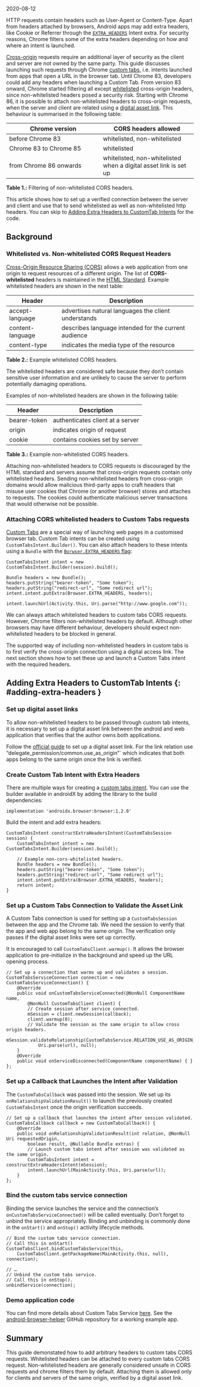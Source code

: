 2020-08-12

HTTP requests contain headers such as User-Agent or Content-Type. Apart from headers attached by browsers, Android apps may add extra headers, like Cookie or Referrer through the [`EXTRA_HEADERS`](https://developer.android.com/reference/android/provider/Browser#EXTRA_HEADERS) Intent extra. For security reasons, Chrome filters some of the extra headers depending on how and where an intent is launched.

[Cross-origin](https://docs.google.com/document/d/1sN6Y31giDbdGj6R4p3QJ20gD1ggBIosae7yrsSZ3Ins/edit#heading=h.ey2vxjsxytw6) requests require an additional layer of security as the client and server are not owned by the same party. This guide discusses launching such requests through Chrome [custom tabs](/docs/android/custom-tabs/), i.e. intents launched from apps that open a URL in the browser tab. Until Chrome 83, developers could add any headers when launching a Custom Tab. From version 83 onward, Chrome started filtering all except [whitelisted](https://fetch.spec.whatwg.org/#cors-safelisted-request-header) cross-origin headers, since non-whitelisted headers posed a security risk. Starting with Chrome 86, it is possible to attach non-whitelisted headers to cross-origin requests, when the server and client are related using a [digital asset link](https://developers.google.com/digital-asset-links/v1/getting-started). This behaviour is summarised in the following table:

<table><colgroup><col style="width: 50%" /><col style="width: 50%" /></colgroup><thead><tr class="header"><th><strong>Chrome version</strong></th><th><strong>CORS headers allowed</strong></th></tr></thead><tbody><tr class="odd"><td>before Chrome 83</td><td>whitelisted, non-whitelisted</td></tr><tr class="even"><td>Chrome 83 to Chrome 85</td><td>whitelisted</td></tr><tr class="odd"><td>from Chrome 86 onwards</td><td>whitelisted, non-whitelisted when a digital asset link is set up</td></tr></tbody></table>

**Table 1.:** Filtering of non-whitelisted CORS headers.

This article shows how to set up a verified connection between the server and client and use that to send whitelisted as well as non-whitelisted http headers. You can skip to [Adding Extra Headers to CustomTab Intents](#adding-extra-headers) for the code.

## Background

### Whitelisted vs. Non-whitelisted CORS Request Headers

[Cross-Origin Resource Sharing (CORS)](https://developer.mozilla.org/en-US/docs/Web/HTTP/CORS) allows a web application from one origin to request resources of a different origin. The list of **CORS-whitelisted** headers is maintained in the [HTML Standard](https://fetch.spec.whatwg.org/#cors-safelisted-request-header). Example whitelisted headers are shown in the next table:

<table><thead><tr class="header"><th><strong>Header</strong></th><th><strong>Description</strong></th></tr></thead><tbody><tr class="odd"><td>accept-language</td><td>advertises natural languages the client understands</td></tr><tr class="even"><td>content-language</td><td>describes language intended for the current audience</td></tr><tr class="odd"><td>content-type</td><td>indicates the media type of the resource</td></tr></tbody></table>

**Table 2.:** Example whitelisted CORS headers.

The whitelisted headers are considered safe because they don’t contain sensitive user information and are unlikely to cause the server to perform potentially damaging operations.

Examples of non-whitelisted headers are shown in the following table:

<table><thead><tr class="header"><th><strong>Header</strong></th><th><strong>Description</strong></th></tr></thead><tbody><tr class="odd"><td>bearer-token</td><td>authenticates client at a server</td></tr><tr class="even"><td>origin</td><td>indicates origin of request</td></tr><tr class="odd"><td>cookie</td><td>contains cookies set by server</td></tr></tbody></table>

**Table 3.:** Example non-whitelisted CORS headers.

Attaching non-whitelisted headers to CORS requests is discouraged by the HTML standard and servers assume that cross-origin requests contain only whitelisted headers. Sending non-whitelisted headers from cross-origin domains would allow malicious third-party apps to craft headers that misuse user cookies that Chrome (or another browser) stores and attaches to requests. The cookies could authenticate malicious server transactions that would otherwise not be possible.

### Attaching CORS whitelisted headers to Custom Tabs requests

[Custom Tabs](/docs/android/custom-tabs/) are a special way of launching web pages in a customised browser tab. Custom Tab intents can be created using `CustomTabsIntent.Builder()`. You can also attach headers to these intents using a `Bundle` with the [`Borwser.EXTRA_HEADERS` flag](https://developer.android.com/reference/android/provider/Browser#EXTRA_HEADERS):

    CustomTabsIntent intent = new CustomTabsIntent.Builder(session).build();

    Bundle headers = new Bundle();
    headers.putString("bearer-token", "Some token");
    headers.putString("redirect-url", "Some redirect url");
    intent.intent.putExtra(Browser.EXTRA_HEADERS, headers);

    intent.launchUrl(Activity.this, Uri.parse("http://www.google.com"));

We can always attach whitelisted headers to custom tabs CORS requests. However, Chrome filters non-whitelisted headers by default. Although other browsers may have different behaviour, developers should expect non-whitelisted headers to be blocked in general.

The supported way of including non-whitelisted headers in custom tabs is to first verify the cross-origin connection using a digital access link. The next section shows how to set these up and launch a Custom Tabs intent with the required headers.

## Adding Extra Headers to CustomTab Intents {: \#adding-extra-headers }

### Set up digital asset links

To allow non-whitelisted headers to be passed through custom tab intents, it is necessary to set up a digital asset link between the android and web application that verifies that the author owns both applications.

Follow the [official guide](https://developers.google.com/digital-asset-links/v1/getting-started) to set up a digital asset link. For the link relation use “delegate_permission/common.use_as_origin”\` which indicates that both apps belong to the same origin once the link is verified.

### Create Custom Tab Intent with Extra Headers

There are multiple ways for creating a [custom tabs intent](/docs/android/custom-tabs/). You can use the builder available in androidX by adding the library to the build dependencies:

    implementation 'androidx.browser:browser:1.2.0'

Build the intent and add extra headers:

    CustomTabsIntent constructExtraHeadersIntent(CustomTabsSession session) {
        CustomTabsIntent intent = new CustomTabsIntent.Builder(session).build();

        // Example non-cors-whitelisted headers.
        Bundle headers = new Bundle();
        headers.putString("bearer-token", "Some token");
        headers.putString("redirect-url", "Some redirect url");
        intent.intent.putExtra(Browser.EXTRA_HEADERS, headers);
        return intent;
    }

### Set up a Custom Tabs Connection to Validate the Asset Link

A Custom Tabs connection is used for setting up a `CustomTabsSession` between the app and the Chrome tab. We need the session to verify that the app and web app belong to the same origin. The verification only passes if the digital asset links were set up correctly.

It is encouraged to call `CustomTabsClient.warmup()`. It allows the browser application to pre-initialize in the background and speed up the URL opening process.

    // Set up a connection that warms up and validates a session.
    CustomTabsServiceConnection connection = new CustomTabsServiceConnection() {
        @Override
        public void onCustomTabsServiceConnected(@NonNull ComponentName name,
            @NonNull CustomTabsClient client) {
            // Create session after service connected.
            mSession = client.newSession(callback);
            client.warmup(0);
            // Validate the session as the same origin to allow cross origin headers.
            mSession.validateRelationship(CustomTabsService.RELATION_USE_AS_ORIGIN,
                Uri.parse(url), null);
        }
        @Override
        public void onServiceDisconnected(ComponentName componentName) { }
    };

### Set up a Callback that Launches the Intent after Validation

The `CustomTabsCallback` was passed into the session. We set up its `onRelationshipValidationResult()` to launch the previously created `CustomTabsIntent` once the origin verification succeeds.

    // Set up a callback that launches the intent after session validated.
    CustomTabsCallback callback = new CustomTabsCallback() {
        @Override
        public void onRelationshipValidationResult(int relation, @NonNull Uri requestedOrigin,
            boolean result, @Nullable Bundle extras) {
            // Launch custom tabs intent after session was validated as the same origin.
            CustomTabsIntent intent = constructExtraHeadersIntent(mSession);
            intent.launchUrl(MainActivity.this, Uri.parse(url));
        }
    };

### Bind the custom tabs service connection

Binding the service launches the service and the connection’s `onCustomTabsServiceConnected()` will be called eventually. Don’t forget to unbind the service appropriately. Binding and unbinding is commonly done in the `onStart()` and `onStop()` activity lifecycle methods.

    // Bind the custom tabs service connection.
    // Call this in onStart()
    CustomTabsClient.bindCustomTabsService(this,
        CustomTabsClient.getPackageName(MainActivity.this, null), connection);

    // …
    // Unbind the custom tabs service.
    // Call this in onStop().
    unbindService(connection);

### Demo application code

You can find more details about Custom Tabs Service [here](/docs/android/custom-tabs/integration-guide#connect_to_the_custom_tabs_service). See the [android-browser-helper](https://github.com/GoogleChrome/android-browser-helper/tree/master/demos) GitHub repository for a working example app.

## Summary

This guide demonstated how to add arbitrary headers to custom tabs CORS requests. Whitelisted headers can be attached to every custom tabs CORS request. Non-whitelisted headers are generally considered unsafe in CORS requests and chrome filters them by default. Attaching them is allowed only for clients and servers of the same origin, verified by a digital asset link.

